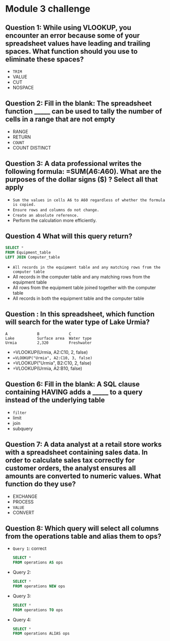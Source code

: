 # Module 3 challenge

## Question 1: While using VLOOKUP, you encounter an error because some of your spreadsheet values have leading and trailing spaces. What function should you use to eliminate these spaces?

- `TRIM`
- VALUE
- CUT
- NOSPACE

## Question 2: Fill in the blank: The spreadsheet function _____ can be used to tally the number of cells in a range that are not empty

- RANGE
- RETURN
- `COUNT`
- COUNT DISTINCT

## Question 3: A data professional writes the following formula: =SUM($A$6:$A$60). What are the purposes of the dollar signs ($) ? Select all that apply

- `Sum the values in cells A6 to A60 regardless of whether the formula is copied.`
- `Ensure rows and columns do not change.`
- `Create an absolute reference.`
- Perform the calculation more efficiently.

## Question 4 What will this query return?

```sql
SELECT *
FROM Equipment_table
LEFT JOIN Computer_table
```

- `All records in the equipment table and any matching rows from the computer table`
- All records in the computer table and any matching rows from the equipment table
- All rows from the equipment table joined together with the computer table
- All records in both the equipment table and the computer table

## Question : In this spreadsheet, which function will search for the water type of Lake Urmia?

```plaintext
A             B             C
Lake          Surface area  Water type
Urmia         2,320         Freshwater
```

- =VLOOKUP(Urmia, A2:C10, 2, false)
- `=VLOOKUP("Urmia", A2:C10, 3, false)`
- =VLOOKUP("Urmia", B2:C10, 2, false)
- =VLOOKUP(Urmia, A2:B10, false)

## Question 6: Fill in the blank: A SQL clause containing HAVING adds a _____ to a query instead of the underlying table

- `filter`
- limit
- join
- subquery

## Question 7: A data analyst at a retail store works with a spreadsheet containing sales data. In order to calculate sales tax correctly for customer orders, the analyst ensures all amounts are converted to numeric values. What function do they use?

- EXCHANGE
- PROCESS
- `VALUE`
- CONVERT

## Question 8: Which query will select all columns from the operations table and alias them to ops?

- `Query 1`: correct

    ```sql
    SELECT *
    FROM operations AS ops
    ```

- Query 2:

    ```sql
    SELECT *
    FROM operations NEW ops
    ```

- Query 3:

    ```sql
    SELECT *
    FROM operations TO ops
    ```

- Query 4:

    ```sql
    SELECT *
    FROM operations ALIAS ops
    ```
